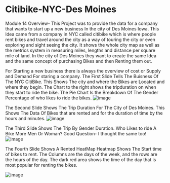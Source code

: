 # Citibike-NYC-Des Moines
Module 14
Overview- 
This Project was to provide the data for a company that wants to start up a new business In the city of Des Moines Iowa. This Idea came from a company in NYC 
called citibike which is where people rent bikes and travel around the city as a way of touring the city or even exploring and sight seeing the city. 
It shows the whole city map as well as the metrics system in measuring miles, lengths and distance per square mile of land. 
In the city of Des Moines they want to create the same Idea and the same concept of purchasing Bikes and then Renting them out. 

For Starting a new business there is always the overview of cost or Supply and Demand For staring a company. 
The First Slide Tells The Buisness Of The NYC CitiBike. This Shows The city and where the Bikes are Located and where they begin. 
The Chart to the right shows the tripduration on when they start to ride the bike. 
The Pie Chart Is the Breakdown Of The Gender Percentage of who likes to ride the bikes. 
![image](https://user-images.githubusercontent.com/95897182/161451608-97a52f99-ab28-45a9-9762-dd8a15233d80.png)


The Second Slide Shows The Trip Duration For The City of Des Moines. This Shows The Data Of Bikes that are rented and for the duration of time by the hours and minutes.
![image](https://user-images.githubusercontent.com/95897182/161451672-d247a033-84f5-46de-aee2-ffdba9e6a89d.png)

The Third Slide Shows The Trip By Gender Duration. Who Likes to ride A Bike More Men Or Woman? Good Question- I thought the same too!
![image](https://user-images.githubusercontent.com/95897182/161451810-0421a99c-3715-4f90-bf66-0ebd8ee5dfb9.png)

The Fourth Slide Shows A Rented HeatMap 
Heatmap Shows The Start time of bikes to rent. The Columns are the days of the week, and the rows are the hours of the day. The dark red area shows the time of the day that is most popular for renting the bikes. 

![image](https://user-images.githubusercontent.com/95897182/161452387-88338dc4-dea5-4173-a776-c3b2d3551899.png)



